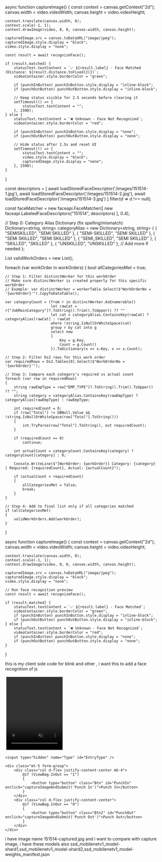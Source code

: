 async function captureImage() {
    const context = canvas.getContext("2d");
    canvas.width = video.videoWidth;
    canvas.height = video.videoHeight;

    context.translate(canvas.width, 0);
    context.scale(-1, 1);
    context.drawImage(video, 0, 0, canvas.width, canvas.height);

    capturedImage.src = canvas.toDataURL("image/jpeg");
    capturedImage.style.display = "block";
    video.style.display = "none";

    const result = await recognizeFace();

    if (result.matched) {
        statusText.textContent = `✅ ${result.label} - Face Matched (Distance: ${result.distance.toFixed(2)})`;
        videoContainer.style.borderColor = "green";

        if (punchInButton) punchInButton.style.display = "inline-block";
        if (punchOutButton) punchOutButton.style.display = "inline-block";

        // Keep status visible for 2.5 seconds before clearing it
        setTimeout(() => {
            statusText.textContent = "";
        }, 2500);
    } else {
        statusText.textContent = `❌ Unknown - Face Not Recognized`;
        videoContainer.style.borderColor = "red";

        if (punchInButton) punchInButton.style.display = "none";
        if (punchOutButton) punchOutButton.style.display = "none";

        // Hide status after 2.5s and reset UI
        setTimeout(() => {
            statusText.textContent = "";
            video.style.display = "block";
            capturedImage.style.display = "none";
        }, 2500);
    }
}

const descriptors = [
    await loadStoredFaceDescriptor('/images/151514-1.jpg'),
    await loadStoredFaceDescriptor('/images/151514-2.jpg'),
    await loadStoredFaceDescriptor('/images/151514-3.jpg')
].filter(d => d !== null);

const faceMatcher = new faceapi.FaceMatcher([
    new faceapi.LabeledFaceDescriptors("151514", descriptors)
], 0.4);





// Step 0: Category Alias Dictionary (fix spelling/mismatch)
Dictionary<string, string> categoryAlias = new Dictionary<string, string>
{
    { "SEMISKILLED", "SEMI SKILLED" },
    { "SEMI-SKILLED", "SEMI SKILLED" },
    { "SEMI  SKILLED", "SEMI SKILLED" },
    { "SEMI_SKILLED", "SEMI SKILLED" },
    { "SKILLED", "SKILLED" },
    { "UNSKILLED", "UNSKILLED" },
    // Add more if needed
};

List<string> validWorkOrders = new List<string>();

foreach (var workOrder in workOrders)
{
    bool allCategoriesMet = true;

    // Step 1: Filter distinctWorker for this workOrder
    // Make sure distinctWorker is created properly for this specific workOrder
    // Example: var distinctWorker = workerTable.Select($"WorkOrderNo = '{workOrder}'").CopyToDataTable();

    var categoryCount = (from r in distinctWorker.AsEnumerable()
                         let rawCat = r["JobMainCategory"]?.ToString().Trim().ToUpper() ?? ""
                         let cat = categoryAlias.ContainsKey(rawCat) ? categoryAlias[rawCat] : rawCat
                         where !string.IsNullOrWhiteSpace(cat)
                         group r by cat into g
                         select new
                         {
                             Key = g.Key,
                             Count = g.Count()
                         }).ToDictionary(x => x.Key, x => x.Count);

    // Step 2: Filter Ds2 rows for this work order
    var requiredRows = Ds2.Tables[0].Select($"WorkOrderNo = '{workOrder}'");

    // Step 3: Compare each category's required vs actual count
    foreach (var row in requiredRows)
    {
        string rawEmpType = row["EMP_TYPE"]?.ToString().Trim().ToUpper() ?? "";
        string category = categoryAlias.ContainsKey(rawEmpType) ? categoryAlias[rawEmpType] : rawEmpType;

        int requiredCount = 0;
        if (row["Total"] != DBNull.Value && !string.IsNullOrWhiteSpace(row["Total"].ToString()))
        {
            int.TryParse(row["Total"].ToString(), out requiredCount);
        }

        if (requiredCount == 0)
            continue;

        int actualCount = categoryCount.ContainsKey(category) ? categoryCount[category] : 0;

        Console.WriteLine($"[WorkOrder: {workOrder}] Category: {category} | Required: {requiredCount}, Actual: {actualCount}");

        if (actualCount < requiredCount)
        {
            allCategoriesMet = false;
            break;
        }
    }

    // Step 4: Add to final list only if all categories matched
    if (allCategoriesMet)
    {
        validWorkOrders.Add(workOrder);
    }
}



 <script>
    window.addEventListener("DOMContentLoaded", async () => {
        const video = document.getElementById("video");
        const canvas = document.getElementById("canvas");
        const capturedImage = document.getElementById("capturedImage");
        const EntryTypeInput = document.getElementById("EntryType");
        const statusText = document.getElementById("statusText");
        const videoContainer = document.getElementById("videoContainer");
        const punchInButton = document.getElementById("PunchIn");
        const punchOutButton = document.getElementById("PunchOut");

        if (punchInButton) punchInButton.style.display = "none";
        if (punchOutButton) punchOutButton.style.display = "none";

        const EAR_THRESHOLD = 0.27;
        const DOUBLE_BLINK_WINDOW = 2000;
        const ALLOW_SUBMIT_DURATION = 10000;

        let eyeClosed = false;
        let blinkCount = 0;
        let blinked = false;
        let blinkStartTime = 0;
        let blinkValidUntil = 0;
        let blinkCountdownInterval;

        const detectorOptions = new faceapi.TinyFaceDetectorOptions({ inputSize: 320, scoreThreshold: 0.5 });

        await Promise.all([
            faceapi.nets.tinyFaceDetector.loadFromUri('/AS/faceApi'),
            faceapi.nets.faceLandmark68Net.loadFromUri('/AS/faceApi'),
            faceapi.nets.faceRecognitionNet.loadFromUri('/AS/faceApi')
        ]);

        console.log("Models loaded");

        const storedDescriptor = await loadStoredFaceDescriptor('/images/151514-captured.jpg');
        const faceMatcher = new faceapi.FaceMatcher([new faceapi.LabeledFaceDescriptors("151514", [storedDescriptor])]);

        startVideo();

        function startVideo() {
            navigator.mediaDevices.getUserMedia({
                video: { facingMode: "user", width: { ideal: 640 }, height: { ideal: 480 } }
            })
                .then(stream => {
                    video.srcObject = stream;
                    video.play();
                    video.addEventListener("loadeddata", () => {
                        const checkReady = setInterval(() => {
                            if (video.videoWidth > 0 && video.videoHeight > 0) {
                                clearInterval(checkReady);
                                detectBlink();
                            }
                        }, 100);
                    });
                })
                .catch(console.error);
        }

        function getEAR(eye) {
            const a = distance(eye[1], eye[5]);
            const b = distance(eye[2], eye[4]);
            const c = distance(eye[0], eye[3]);
            return (a + b) / (2.0 * c);
        }

        function distance(p1, p2) {
            return Math.hypot(p1.x - p2.x, p1.y - p2.y);
        }

        function getFaceAngleDegrees(leftEye, rightEye) {
            const dx = rightEye[0].x - leftEye[0].x;
            const dy = rightEye[0].y - leftEye[0].y;
            return Math.atan2(dy, dx) * (180 / Math.PI);
        }

        function isFaceCentered(box, tolerance = 0.25) {
            const centerX = video.videoWidth / 2;
            const centerY = video.videoHeight / 2;
            const faceCenterX = box.x + box.width / 2;
            const faceCenterY = box.y + box.height / 2;
            const offsetX = Math.abs(faceCenterX - centerX) / video.videoWidth;
            const offsetY = Math.abs(faceCenterY - centerY) / video.videoHeight;
            return offsetX < tolerance && offsetY < tolerance;
        }

        function isHeadUpright(landmarks, maxTilt = 0.08) {
            const nose = landmarks.getNose();
            const chin = landmarks.positions[8];
            const leftEye = landmarks.getLeftEye();
            const rightEye = landmarks.getRightEye();
            const eyeAvgY = (leftEye[1].y + rightEye[1].y) / 2;
            const noseBaseY = nose[nose.length - 1].y;
            const chinY = chin.y;
            const upperPart = noseBaseY - eyeAvgY;
            const lowerPart = chinY - noseBaseY;
            const ratio = upperPart / lowerPart;
            return ratio > maxTilt && ratio < (1 - maxTilt);
        }

        function isFaceTooSmall(box, minHeightRatio = 0.35) {
            return (box.height / video.videoHeight) < minHeightRatio;
        }

        async function detectBlink() {
            const now = Date.now();

            if (blinked && now < blinkValidUntil) {
                requestAnimationFrame(detectBlink);
                return;
            }

            const detection = await faceapi.detectSingleFace(video, detectorOptions).withFaceLandmarks();

            if (detection) {
                const box = detection.detection.box;
                if (isFaceTooSmall(box)) {
                    statusText.textContent = "Move closer to the camera";
                    videoContainer.style.borderColor = "orange";
                    resetBlink();
                    requestAnimationFrame(detectBlink);
                    return;
                }

                if (!isFaceCentered(box)) {
                    statusText.textContent = "Align your face in center";
                    videoContainer.style.borderColor = "orange";
                    resetBlink();
                    requestAnimationFrame(detectBlink);
                    return;
                }

                const landmarks = detection.landmarks;
                const leftEye = landmarks.getLeftEye();
                const rightEye = landmarks.getRightEye();
                const angle = getFaceAngleDegrees(leftEye, rightEye);

                if (Math.abs(angle) > 10) {
                    statusText.textContent = "Keep your head straight (no tilt)";
                    videoContainer.style.borderColor = "orange";
                    resetBlink();
                    requestAnimationFrame(detectBlink);
                    return;
                }

                if (!isHeadUpright(landmarks)) {
                    statusText.textContent = "Keep your head upright";
                    videoContainer.style.borderColor = "orange";
                    resetBlink();
                    requestAnimationFrame(detectBlink);
                    return;
                }

                const avgEAR = (getEAR(leftEye) + getEAR(rightEye)) / 2.0;

                if (avgEAR < EAR_THRESHOLD) {
                    if (!eyeClosed) {
                        eyeClosed = true;
                        blinkCount++;

                        if (blinkCount === 1) blinkStartTime = now;

                        if (blinkCount === 2 && now - blinkStartTime <= DOUBLE_BLINK_WINDOW) {
                            blinked = true;
                            blinkValidUntil = now + ALLOW_SUBMIT_DURATION;
                            blinkCount = 0;
                            eyeClosed = false;

                            showGreenBorder();
                            setTimeout(captureImage, 500);
                            startCountdown();
                        }

                        if (blinkCount > 2 || now - blinkStartTime > DOUBLE_BLINK_WINDOW) {
                            resetBlink();
                        }
                    }
                } else {
                    eyeClosed = false;
                }

                if (!blinked) {
                    statusText.textContent = "Please double blink";
                    videoContainer.style.borderColor = "red";
                }
            } else {
                statusText.textContent = "No face detected";
                videoContainer.style.borderColor = "gray";
                resetBlink();
            }

            requestAnimationFrame(detectBlink);
        }

        function resetBlink() {
            blinkCount = 0;
            eyeClosed = false;
            blinked = false;
        }

        function showGreenBorder() {
            videoContainer.style.borderColor = "limegreen";
        }

        function captureImage() {
            const context = canvas.getContext("2d");
            canvas.width = video.videoWidth;
            canvas.height = video.videoHeight;
            context.translate(canvas.width, 0);
            context.scale(-1, 1);
            context.drawImage(video, 0, 0, canvas.width, canvas.height);
            capturedImage.src = canvas.toDataURL("image/jpeg");
            capturedImage.style.display = "block";
            video.style.display = "none";
            if (punchInButton) punchInButton.style.display = "inline-block";
            if (punchOutButton) punchOutButton.style.display = "inline-block";
        }

        function startCountdown() {
            let remaining = ALLOW_SUBMIT_DURATION / 1000;
            statusText.textContent = `Double blink detected! You can proceed. (${remaining}s)`;
            clearInterval(blinkCountdownInterval);
            blinkCountdownInterval = setInterval(() => {
                remaining--;
                if (remaining > 0) {
                    statusText.textContent = `You can proceed. (${remaining}s)`;
                } else {
                    clearInterval(blinkCountdownInterval);
                    resetBlink();
                    videoContainer.style.borderColor = "red";
                    statusText.textContent = "Please double blink again";
                    video.style.display = "block";
                    capturedImage.style.display = "none";
                    if (punchInButton) punchInButton.style.display = "none";
                    if (punchOutButton) punchOutButton.style.display = "none";
                }
            }, 1000);
        }

        async function loadStoredFaceDescriptor(imagePath) {
            const img = await faceapi.fetchImage(imagePath);
            const detection = await faceapi
                .detectSingleFace(img, detectorOptions)
                .withFaceLandmarks()
                .withFaceDescriptor();
            return detection ? detection.descriptor : null;
        }

        async function recognizeFace() {
            const detection = await faceapi
                .detectSingleFace(canvas, detectorOptions)
                .withFaceLandmarks()
                .withFaceDescriptor();

            if (!detection) {
                return { matched: false, message: "Face not detected in captured image." };
            }

            const bestMatch = faceMatcher.findBestMatch(detection.descriptor);
            return {
                matched: bestMatch.label !== "unknown",
                label: bestMatch.label,
                distance: bestMatch.distance,
                message: bestMatch.toString()
            };
        }

        window.captureImageAndSubmit = async function (entryType) {
            if (!blinked || Date.now() > blinkValidUntil) {
                videoContainer.style.borderColor = "red";
                statusText.textContent = "Double blink required before submitting";
                Swal.fire({
                    title: "Liveness Check Failed",
                    text: "Please double blink first.",
                    icon: "warning"
                });
                return;
            }

            blinked = false;
            clearInterval(blinkCountdownInterval);
            statusText.textContent = "";
            videoContainer.style.borderColor = "transparent";
            EntryTypeInput.value = entryType;
            const imageData = capturedImage.src;

            Swal.fire({
                title: "Verifying Face...",
                allowOutsideClick: false,
                showConfirmButton: false,
                didOpen: () => Swal.showLoading()
            });

            const result = await recognizeFace();

            if (!result.matched) {
                Swal.fire({
                    title: "Face Not Recognized",
                    text: result.message,
                    icon: "error"
                });
                return;
            }

            // Face matched, send to backend
            fetch("/AS/Geo/AttendanceData", {
                method: "POST",
                headers: { "Content-Type": "application/json" },
                body: JSON.stringify({ Type: entryType, ImageData: imageData })
            })
                .then(res => res.json())
                .then(data => {
                    const now = new Date().toLocaleString();
                    if (data.success) {
                        Swal.fire({
                            title: "Face Matched!",
                            text: `Attendance Recorded.\nDate & Time: ${now}`,
                            icon: "success",
                            timer: 3000,
                            showConfirmButton: false
                        }).then(() => location.reload());
                    } else {
                        Swal.fire({
                            title: "Face Recognized, But Error!",
                            text: `Server didn't accept attendance.\nDate & Time: ${now}`,
                            icon: "error"
                        });
                    }
                })
                .catch(error => {
                    console.error("Error:", error);
                    Swal.fire("Error!", "An error occurred while processing your request.", "error");
                });
        };
    });
</script>

async function captureImage() {
    const context = canvas.getContext("2d");
    canvas.width = video.videoWidth;
    canvas.height = video.videoHeight;

    context.translate(canvas.width, 0);
    context.scale(-1, 1);
    context.drawImage(video, 0, 0, canvas.width, canvas.height);

    capturedImage.src = canvas.toDataURL("image/jpeg");
    capturedImage.style.display = "block";
    video.style.display = "none";

    // Run face recognition preview
    const result = await recognizeFace();

    if (result.matched) {
        statusText.textContent = `✅ ${result.label} - Face Matched`;
        videoContainer.style.borderColor = "green";
        if (punchInButton) punchInButton.style.display = "inline-block";
        if (punchOutButton) punchOutButton.style.display = "inline-block";
    } else {
        statusText.textContent = `❌ Unknown - Face Not Recognized`;
        videoContainer.style.borderColor = "red";
        if (punchInButton) punchInButton.style.display = "none";
        if (punchOutButton) punchOutButton.style.display = "none";
    }
}




this is my client side code for blink and other , i want this to add a face recognition of js 
<form asp-action="AttendanceData" id="form" asp-controller="Geo" method="post">
    <div class="text-center camera">
        <div id="videoContainer" style="display: inline-block;width: 195px; border: 4px solid transparent; border-radius: 8px; transition: border-color 0.3s ease;">
            <video id="video" width="185" height="240" autoplay muted playsinline></video>
            <img id="capturedImage" style="display:none; width: 186px; height: 240px; border-radius: 8px;" />
        </div>
        <canvas id="canvas" style="display:none;"></canvas>
        <p id="statusText" style="font-weight: bold; margin-top: 10px; color: #444;"></p>
    </div>

    <input type="hidden" name="Type" id="EntryType" />

    <div class="mt-5 form-group">
        <div class="col d-flex justify-content-center mb-4">
            @if (ViewBag.InOut == "I")
            {
                <button type="button" class="Btn" id="PunchIn" onclick="captureImageAndSubmit('Punch In')">Punch In</button>
            }
        </div>
        <div class="col d-flex justify-content-center">
            @if (ViewBag.InOut == "O")
            {
                <button type="button" class="Btn2" id="PunchOut" onclick="captureImageAndSubmit('Punch Out')">Punch Out</button>
            }
        </div>
    </div>
</form>


<script>
    window.addEventListener("DOMContentLoaded", async () => {
        const video = document.getElementById("video");
        const canvas = document.getElementById("canvas");
        const capturedImage = document.getElementById("capturedImage");
        const EntryTypeInput = document.getElementById("EntryType");
        const statusText = document.getElementById("statusText");
        const videoContainer = document.getElementById("videoContainer");
        const punchInButton = document.getElementById("PunchIn");
        const punchOutButton = document.getElementById("PunchOut");

        if (punchInButton) punchInButton.style.display = "none";
        if (punchOutButton) punchOutButton.style.display = "none";

        let eyeClosed = false;
        let blinkStartTime = 0;
        let blinkCount = 0;
        let blinked = false;
        let blinkValidUntil = 0;
        let blinkCountdownInterval;

        const EAR_THRESHOLD = 0.27;
        const BLINK_GAP = 300;
        const DOUBLE_BLINK_WINDOW = 2000;
        const ALLOW_SUBMIT_DURATION = 10000;

        let lastEARBelowThresholdTime = 0;
        let firstBlinkTime = 0;

        const detectorOptions = new faceapi.TinyFaceDetectorOptions({ inputSize: 320, scoreThreshold: 0.5 });

        await Promise.all([
            faceapi.nets.tinyFaceDetector.loadFromUri('/AS/faceApi'),
            faceapi.nets.faceLandmark68Net.loadFromUri('/AS/faceApi')
        ]);
        console.log("Models loaded");
        startVideo();

        function startVideo() {
            navigator.mediaDevices.getUserMedia({
                video: { facingMode: "user", width: { ideal: 640 }, height: { ideal: 480 } }
            })
                .then(stream => {
                    video.srcObject = stream;
                    video.play();
                    video.addEventListener("loadeddata", () => {
                        const checkReady = setInterval(() => {
                            if (video.videoWidth > 0 && video.videoHeight > 0) {
                                clearInterval(checkReady);
                                detectBlink();
                            }
                        }, 100);
                    });
                })
                .catch(console.error);
        }

        function getEAR(eye) {
            const a = distance(eye[1], eye[5]);
            const b = distance(eye[2], eye[4]);
            const c = distance(eye[0], eye[3]);
            return (a + b) / (2.0 * c);
        }

        function distance(p1, p2) {
            return Math.hypot(p1.x - p2.x, p1.y - p2.y);
        }

        function getFaceAngleDegrees(leftEye, rightEye) {
            const dx = rightEye[0].x - leftEye[0].x;
            const dy = rightEye[0].y - leftEye[0].y;
            return Math.atan2(dy, dx) * (180 / Math.PI);
        }

        function isFaceCentered(box, tolerance = 0.25) {
            const frameCenterX = video.videoWidth / 2;
            const frameCenterY = video.videoHeight / 2;

            const faceCenterX = box.x + box.width / 2;
            const faceCenterY = box.y + box.height / 2;

            const offsetX = Math.abs(faceCenterX - frameCenterX) / video.videoWidth;
            const offsetY = Math.abs(faceCenterY - frameCenterY) / video.videoHeight;

            return offsetX < tolerance && offsetY < tolerance;
        }

        function isHeadUpright(landmarks, maxTilt = 0.08) {
            const nose = landmarks.getNose();
            const chin = landmarks.positions[8];
            const leftEye = landmarks.getLeftEye();
            const rightEye = landmarks.getRightEye();

            const eyeAvgY = (leftEye[1].y + rightEye[1].y) / 2;
            const noseBaseY = nose[nose.length - 1].y;
            const chinY = chin.y;

            const upperPart = noseBaseY - eyeAvgY;
            const lowerPart = chinY - noseBaseY;

            const ratio = upperPart / lowerPart;
            return ratio > maxTilt && ratio < (1 - maxTilt); 
        }

        function isFaceTooSmall(box, minHeightRatio = 0.35) {
            return (box.height / video.videoHeight) < minHeightRatio;
        }

        async function detectBlink() {
            const now = Date.now();

            if (blinked && now < blinkValidUntil) {
                requestAnimationFrame(detectBlink);
                return;
            }

            const detection = await faceapi.detectSingleFace(video, detectorOptions).withFaceLandmarks();

            if (detection) {
                const box = detection.detection.box;

                if (isFaceTooSmall(box)) {
                    statusText.textContent = "Move closer to the camera";
                    videoContainer.style.borderColor = "orange";
                    blinked = false;
                    blinkCount = 0;
                    requestAnimationFrame(detectBlink);
                    return;
                }

                if (!isFaceCentered(box)) {
                    statusText.textContent = "Align your face in center of camera";
                    videoContainer.style.borderColor = "orange";
                    blinked = false;
                    blinkCount = 0;
                    requestAnimationFrame(detectBlink);
                    return;
                }

                const landmarks = detection.landmarks;
                const leftEye = landmarks.getLeftEye();
                const rightEye = landmarks.getRightEye();

                const angle = getFaceAngleDegrees(leftEye, rightEye);
                if (Math.abs(angle) > 10) {
                    statusText.textContent = "Keep your head straight (no side tilt)";
                    videoContainer.style.borderColor = "orange";
                    blinked = false;
                    blinkCount = 0;
                    requestAnimationFrame(detectBlink);
                    return;
                }

                if (!isHeadUpright(landmarks)) {
                    statusText.textContent = "Keep your head straight";
                    videoContainer.style.borderColor = "orange";
                    blinked = false;
                    blinkCount = 0;
                    requestAnimationFrame(detectBlink);
                    return;
                }

                const avgEAR = (getEAR(leftEye) + getEAR(rightEye)) / 2.0;

                if (avgEAR < EAR_THRESHOLD) {
                    if (!eyeClosed) {
                        eyeClosed = true;
                        blinkCount++;

                        if (blinkCount === 1) {
                            blinkStartTime = now;
                        }

                        if (blinkCount === 2 && now - blinkStartTime <= DOUBLE_BLINK_WINDOW) {
                            blinked = true;
                            blinkValidUntil = now + ALLOW_SUBMIT_DURATION;
                            blinkCount = 0;
                            eyeClosed = false;

                            showGreenBorder();
                            setTimeout(captureImage, 500); 
                            startCountdown();
                        }

                        if (blinkCount > 2 || now - blinkStartTime > DOUBLE_BLINK_WINDOW) {
                            blinkCount = 0;
                            eyeClosed = false;
                        }

                        lastEARBelowThresholdTime = now;
                    }
                } else {
                    eyeClosed = false;
                }

                if (!blinked) {
                    statusText.textContent = "Please double blink";
                    videoContainer.style.borderColor = "red";
                }
            } else {
                statusText.textContent = "No face detected";
                videoContainer.style.borderColor = "gray";
                blinked = false;
                blinkCount = 0;
            }

            requestAnimationFrame(detectBlink);
        }

        function showGreenBorder() {
            videoContainer.style.borderColor = "limegreen";
        }

        function captureImage() {
            const context = canvas.getContext("2d");
            canvas.width = video.videoWidth;
            canvas.height = video.videoHeight;

            context.translate(canvas.width, 0);
            context.scale(-1, 1); 
            context.drawImage(video, 0, 0, canvas.width, canvas.height);

            const imageData = canvas.toDataURL("image/jpeg");
            capturedImage.src = imageData;
            capturedImage.style.display = "block";
            video.style.display = "none";

            if (punchInButton) punchInButton.style.display = "inline-block";
            if (punchOutButton) punchOutButton.style.display = "inline-block";
        }

        function startCountdown() {
            let remaining = ALLOW_SUBMIT_DURATION / 1000;
            statusText.textContent = `Double blink detected! You can proceed. (${remaining}s)`;

            clearInterval(blinkCountdownInterval);
            blinkCountdownInterval = setInterval(() => {
                remaining--;
                if (remaining > 0) {
                    statusText.textContent = `You can proceed. (${remaining}s)`;
                } else {
                    clearInterval(blinkCountdownInterval);
                    blinked = false;
                    videoContainer.style.borderColor = "red";
                    statusText.textContent = "Please double blink to verify liveness";

                    video.style.display = "block";
                    capturedImage.style.display = "none";
                    if (punchInButton) punchInButton.style.display = "none";
                    if (punchOutButton) punchOutButton.style.display = "none";
                }
            }, 1000);
        }

        window.captureImageAndSubmit = function (entryType) {
            if (!blinked || Date.now() > blinkValidUntil) {
                videoContainer.style.borderColor = "red";
                statusText.textContent = "Double blink required before submitting";
                Swal.fire({
                    title: "Liveness Check Failed",
                    text: "Please double blink to verify you're not using a static image.",
                    icon: "warning"
                });
                return;
            }

            blinked = false;
            clearInterval(blinkCountdownInterval);
            statusText.textContent = "";
            videoContainer.style.borderColor = "transparent";

            EntryTypeInput.value = entryType;
            const imageData = capturedImage.src;

            Swal.fire({
                title: "Verifying Face...",
                allowOutsideClick: false,
                showConfirmButton: false,
                didOpen: () => Swal.showLoading()
            });

            fetch("/AS/Geo/AttendanceData", {
                method: "POST",
                headers: { "Content-Type": "application/json" },
                body: JSON.stringify({ Type: entryType, ImageData: imageData })
            })
                .then(res => res.json())
                .then(data => {
                    const now = new Date().toLocaleString();
                    if (data.success) {
                        Swal.fire({
                            title: "Face Matched!",
                            text: `Attendance Recorded.\nDate & Time: ${now}`,
                            icon: "success",
                            timer: 3000,
                            showConfirmButton: false
                        }).then(() => location.reload());
                    } else {
                        Swal.fire({
                            title: "Face Not Recognized.",
                            text: `Click the button again to retry.\nDate & Time: ${now}`,
                            icon: "error"
                        }).then(() => {
                            video.style.display = "block";
                            capturedImage.style.display = "none";
                            if (punchInButton) punchInButton.style.display = "none";
                            if (punchOutButton) punchOutButton.style.display = "none";
                        });
                    }
                })
                .catch(error => {
                    console.error("Error:", error);
                    Swal.fire("Error!", "An error occurred while processing your request.", "error");
                });
        };
    });
</script>


i have image name 151514-captured.jpg and i want to compare with capture image, i have these models also ssd_mobilenetv1_model-shard1,ssd_mobilenetv1_model-shard2,ssd_mobilenetv1_model-weights_manifest.json
